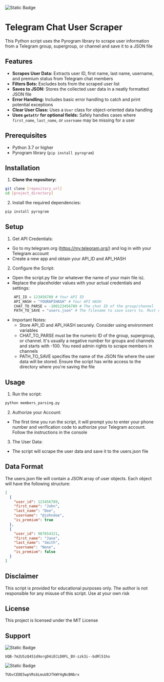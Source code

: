 ![Static Badge](https://img.shields.io/badge/Python-3776AB?style=for-the-badge&logo=Python&logoColor=white)

# Telegram Chat User Scraper

This Python script uses the Pyrogram library to scrape user information from a Telegram group, supergroup, or channel and save it to a JSON file

## Features

- **Scrapes User Data:** Extracts user ID, first name, last name, username, and premium status from Telegram chat members
- **Filters Bots:** Excludes bots from the scraped user list
- **Saves to JSON:** Stores the collected user data in a neatly formatted JSON file
- **Error Handling:** Includes basic error handling to catch and print potential exceptions
- **Clear User Class:** Uses a `User` class for object-oriented data handling
- **Uses `getattr` for optional fields:** Safely handles cases where `first_name`, `last_name`, or `username` may be missing for a user

## Prerequisites

-   Python 3.7 or higher
-   Pyrogram library (`pip install pyrogram`)

## Installation

1.  **Clone the repository:**
```bash
git clone [repository_url]
cd [project_directory]
```

2. Install the required dependencies:
```bash
pip install pyrogram
```

## Setup

1. Get API Credentials:

  - Go to my.telegram.org (https://my.telegram.org/) and log in with your Telegram account
  - Create a new app and obtain your API_ID and API_HASH

2. Configure the Script:

  - Open the script.py file (or whatever the name of your main file is).
  - Replace the placeholder values with your actual credentials and settings:
```python
    API_ID = 123456789 # Your API ID
    API_HASH = "YOURAPIHASH" # Your API HASH
    CHAT_TO_PARSE = -100123456789 # The chat ID of the group/channel
    PATH_TO_SAVE = "users.json" # The filename to save users to. Must end in .json
```
- Important Notes:
    - Store API_ID and API_HASH securely. Consider using environment variables
    - CHAT_TO_PARSE must be the numeric ID of the group, supergroup, or channel. It's usually a negative number for groups and channels and starts with -100. You need admin rights to scrape members in channels
    - PATH_TO_SAVE specifies the name of the JSON file where the user data will be stored. Ensure the script has write access to the directory where you're saving the file

## Usage

1. Run the script:
```bash
python members_parsing.py
```
2. Authorize your Account:

  - The first time you run the script, it will prompt you to enter your phone number and verification code to authorize your Telegram account. Follow the instructions in the console

3. The User Data:

  - The script will scrape the user data and save it to the users.json file

## Data Format

The users.json file will contain a JSON array of user objects. Each object will have the following structure:


```json
[
  {
    "user_id": 123456789,
    "first_name": "John",
    "last_name": "Doe",
    "username": "@johndoe",
    "is_premium": true
  },
  {
    "user_id": 987654321,
    "first_name": "Jane",
    "last_name": "Smith",
    "username": "None",
    "is_premium": false
  }
]
```

## Disclaimer

This script is provided for educational purposes only. The author is not responsible for any misuse of this script. Use at your own risk

## License

This project is licensed under the MIT License

## Support

![Static Badge](https://img.shields.io/badge/TON-0098EA?style=for-the-badge&logo=TON&logoColor=white)

`UQB-7m2USzQ451d9orgD4iECLD0FL_BV-zzk3i--bdRl51ho`


![Static Badge](https://img.shields.io/badge/TRC20-50AF95?style=for-the-badge&logo=tether&logoColor=white)

`TUbvCEDE5wpVRsbLmuU8JfkWY4gNcBNbrx`
